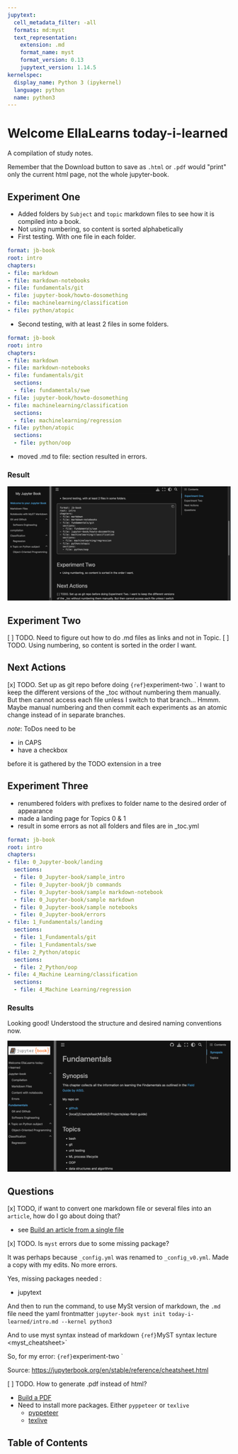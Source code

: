 ```yaml
---
jupytext:
  cell_metadata_filter: -all
  formats: md:myst
  text_representation:
    extension: .md
    format_name: myst
    format_version: 0.13
    jupytext_version: 1.14.5
kernelspec:
  display_name: Python 3 (ipykernel)
  language: python
  name: python3
---
```


# Welcome EllaLearns today-i-learned

A compilation of study notes.

Remember that the Download button to save as `.html` or `.pdf` would "print" only the current html page, not the whole jupyter-book.

## Experiment One

* Added folders by `Subject` and `topic` markdown files to see how it is compiled into a book.
* Not using numbering, so content is sorted alphabetically
* First testing. With one file in each folder.
```yaml
format: jb-book
root: intro
chapters:
- file: markdown
- file: markdown-notebooks
- file: fundamentals/git
- file: jupyter-book/howto-dosomething
- file: machinelearning/classification
- file: python/atopic
```
* Second testing, with at least 2 files in some folders.
```yaml
format: jb-book
root: intro
chapters:
- file: markdown
- file: markdown-notebooks
- file: fundamentals/git
  sections:
  - file: fundamentals/swe
- file: jupyter-book/howto-dosomething
- file: machinelearning/classification
  sections:
  - file: machinelearning/regression
- file: python/atopic
  sections:
  - file: python/oop
```
* moved .md to file: section resulted in errors.

### Result

![output of above toc](images/experiment2-result.png)

## Experiment Two

[ ] TODO. Need to figure out how to do .md files as links and not in Topic.
[ ] TODO. Using numbering, so content is sorted in the order I want.

## Next Actions

[x] TODO. Set up as git repo before doing `{ref}`experiment-two <experiment-two>`. I want to keep the different versions of the _toc without numbering them manually. But then cannot access each file unless I switch to that branch... Hmmm. Maybe manual numbering and then commit each experiments as an atomic change instead of in separate branches.

_note_: ToDos need to be

* in CAPS
* have a checkbox 

before it is gathered by the TODO extension in a tree

## Experiment Three

* renumbered folders with prefixes to folder name to the desired order of appearance
* made a landing page for Topics 0 & 1
* result in some errors as not all folders and files are in _toc.yml

```yaml
format: jb-book
root: intro
chapters:
- file: 0_Jupyter-book/landing
  sections:
  - file: 0_Jupyter-book/sample_intro
  - file: 0_Jupyter-book/jb commands
  - file: 0_Jupyter-book/sample markdown-notebook
  - file: 0_Jupyter-book/sample markdown
  - file: 0_Jupyter-book/sample notebooks
  - file: 0_Jupyter-book/errors
- file: 1_Fundamentals/landing
  sections:
  - file: 1_Fundamentals/git
  - file: 1_Fundamentals/swe
- file: 2_Python/atopic
  sections:
  - file: 2_Python/oop
- file: 4_Machine Learning/classification
  sections:
  - file: 4_Machine Learning/regression
```

### Results

Looking good! Understood the structure and desired naming conventions now.

![experiment3-result](images/experiment3-result.png)

## Questions

[x] TODO, if want to convert one markdown file or several files into an `article`, how do I go about doing that?
* see [Build an article from a single file](https://jupyterbook.org/en/stable/structure/toc.html#structure-of-an-article)

[x] TODO. Is `myst` errors due to some missing package?

It was perhaps because `_config.yml` was renamed to `_config_v0.yml`. Made a copy with my edits. No more errors.

Yes, missing packages needed :
* jupytext

And then to run the command, to use MySt version of markdown, the `.md` file need the yaml frontmatter
`jupyter-book myst init today-i-learned/intro.md --kernel python3`

And to use myst syntax instead of markdown
`{ref}`MyST syntax lecture <myst_cheatsheet>`

So, for my error: `{ref}`experiment-two <experiment-two>`

Source: https://jupyterbook.org/en/stable/reference/cheatsheet.html

[ ] TODO. How to generate .pdf instead of html?
* [Build a PDF](https://jupyterbook.org/en/stable/advanced/pdf.html)
* Need to install more packages. Either `pyppeteer` or `texlive`
  * [pyppeteer](https://github.com/pyppeteer/pyppeteer)
  * [texlive](https://www.tug.org/texlive/)

## Table of Contents
```{tableofcontents}
```
